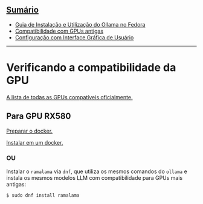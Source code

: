 <link rel="preconnect" href="https://fonts.googleapis.com">
<link rel="preconnect" href="https://fonts.gstatic.com" crossorigin>
<link href="https://fonts.googleapis.com/css2?family=Raleway:ital,wght@0,100..900;1,100..900&display=swap" rel="stylesheet">
<link rel="stylesheet" href="./style.css">

## [Sumário](#sumário)

* [Guia de Instalação e Utilização do Ollama no Fedora](./Instalando-e-Utilizando.md)
* [Compatibilidade com GPUs antigas](#verificando-a-compatibilidade-da-gpu)
* [Configuração com Interface Gráfica de Usuário](./UI-config.md)

-------------------

# Verificando a compatibilidade da GPU

[A lista de todas as GPUs compatíveis oficialmente.](https://github.com/ollama/ollama/blob/main/docs/gpu.md)

## Para GPU RX580

[Preparar o docker.](https://docs.docker.com/engine/install/fedora/)

[Instalar em um docker.](https://hub.docker.com/r/mnccouk/ollama-gpu-rx580)

### OU

Instalar o `ramalama` via `dnf`, que utiliza os mesmos comandos do `ollama` e instala os mesmos modelos LLM com compatibilidade para GPUs mais antigas:

```
$ sudo dnf install ramalama
```